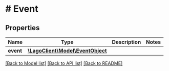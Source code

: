# # Event

## Properties

Name | Type | Description | Notes
------------ | ------------- | ------------- | -------------
**event** | [**\LagoClient\Model\EventObject**](EventObject.md) |  |

[[Back to Model list]](../../README.md#models) [[Back to API list]](../../README.md#endpoints) [[Back to README]](../../README.md)
